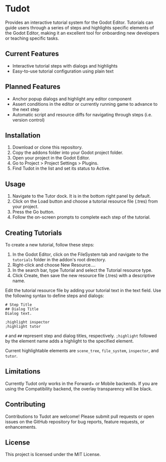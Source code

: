 # Tudot

Provides an interactive tutorial system for the Godot Editor. Tutorials can guide users through a series of steps and highlights
specific elements of the Godot Editor, making it an excellent tool for onboarding new developers or teaching specific tasks.


## Current Features

- Interactive tutorial steps with dialogs and highlights
- Easy-to-use tutorial configuration using plain text


## Planned Features

- Anchor popup dialogs and highlight any editor component
- Assert conditions in the editor or currently running game to advance to the next step
- Automatic script and resource diffs for navigating through steps (i.e. version control)


## Installation

1. Download or clone this repository.
2. Copy the addons folder into your Godot project folder.
3. Open your project in the Godot Editor.
4. Go to Project > Project Settings > Plugins.
5. Find Tudot in the list and set its status to Active.


## Usage

1. Navigate to the Tutor dock. It is in the bottom right panel by default.
2. Click on the Load button and choose a tutorial resource file (.tres) from your project.
3. Press the Go button.
4. Follow the on-screen prompts to complete each step of the tutorial.


## Creating Tutorials

To create a new tutorial, follow these steps:


1. In the Godot Editor, click on the FileSystem tab and navigate to the `tutorials` folder in the addon's root directory.
2. Right-click and choose New Resource....
3. In the search bar, type Tutorial and select the Tutorial resource type.
4. Click Create, then save the new resource file (.tres) with a descriptive name.

Edit the tutorial resource file by adding your tutorial text in the text field. Use the following syntax to define steps and dialogs:

```
# Step Title
## Dialog Title
Dialog text.

;highlight inspector
;highlight tutor
```

`#` and `##` represent step and dialog titles, respectively. `;highlight` followed by the element name adds a highlight to the specified element.

Current highlightable elements are `scene_tree`, `file_system`, `inspector`, and `tutor`.


## Limitations

Currently Tudot only works in the Forward+ or Mobile backends. If you are using the Compatibility backend, the overlay transparency will be black.


## Contributing

Contributions to Tudot are welcome! Please submit pull requests or open issues on the GitHub repository for bug reports, feature requests, or enhancements.


## License

This project is licensed under the MIT License.
